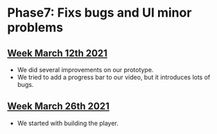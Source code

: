 # Phase7: Fixs bugs and UI minor problems

## [Week March 12th 2021](./7-1.html)
- We did several improvements on our prototype.
- We tried to add a progress bar to our video, but it introduces lots of bugs.

## [Week March 26th 2021](./7-2.html)
- We started with building the player.
